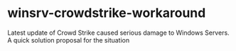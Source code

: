 # winsrv-crowdstrike-workaround
Latest update of Crowd Strike caused serious damage to Windows Servers. A quick solution proposal for the situation
